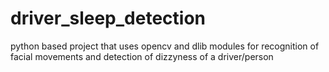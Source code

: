 # driver_sleep_detection
python based project that uses opencv and dlib modules for recognition of facial movements and detection of dizzyness of a driver/person

